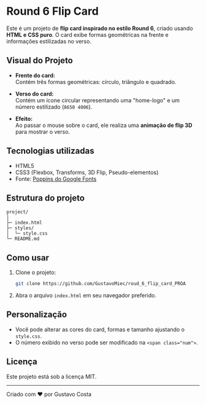 # Round 6 Flip Card

Este é um projeto de **flip card inspirado no estilo Round 6**, criado usando **HTML e CSS puro**. O card exibe formas geométricas na frente e informações estilizadas no verso.

## Visual do Projeto

- **Frente do card:**  
  Contém três formas geométricas: círculo, triângulo e quadrado.

- **Verso do card:**  
  Contém um ícone circular representando uma "home-logo" e um número estilizado (`8650 4006`).

- **Efeito:**  
  Ao passar o mouse sobre o card, ele realiza uma **animação de flip 3D** para mostrar o verso.

## Tecnologias utilizadas

- HTML5
- CSS3 (Flexbox, Transforms, 3D Flip, Pseudo-elementos)
- Fonte: [Poppins do Google Fonts](https://fonts.google.com/specimen/Poppins)

## Estrutura do projeto

```
project/
│
├─ index.html
├─ styles/
│  └─ style.css
└─ README.md
```

## Como usar

1. Clone o projeto:
   ```bash
   git clone https://github.com/GustavoMiec/roud_6_flip_card_PROA
   ```
2. Abra o arquivo `index.html` em seu navegador preferido.

## Personalização

- Você pode alterar as cores do card, formas e tamanho ajustando o `style.css`.
- O número exibido no verso pode ser modificado na `<span class="num">`.



## Licença

Este projeto está sob a licença MIT.  

---

Criado com ❤️ por Gustavo Costa

